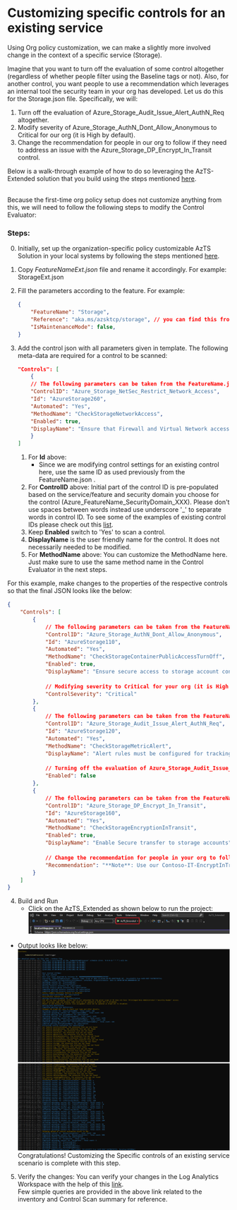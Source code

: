 # Customizing specific controls for an existing service

Using Org policy customization, we can make a slightly more involved change in the context of a specific service (Storage).

Imagine that you want to turn off the evaluation of some control altogether (regardless of whether people filter using the Baseline tags or not). Also, for another control, you want people to use a recommendation which leverages an internal tool the security team in your org has developed. Let us do this for the Storage.json file. Specifically, we will:

1. Turn off the evaluation of Azure_Storage_Audit_Issue_Alert_AuthN_Req altogether.
2. Modify severity of Azure_Storage_AuthN_Dont_Allow_Anonymous to Critical for our org (it is High by default).
3. Change the recommendation for people in our org to follow if they need to address an issue with the Azure_Storage_DP_Encrypt_In_Transit control.

Below is a walk-through example of how to do so leveraging the AzTS-Extended solution that you build using the steps mentioned [here](../README.md#setting-up-the-solution).

<br/>Because the first-time org policy setup does not customize anything from this, we will need to follow the following steps to modify the Control Evaluator:

### Steps:
0.  Initially, set up the organization-specific policy customizable AzTS Solution in your local systems by following the steps mentioned [here](../README.md#setting-up-the-solution).
1.  Copy _FeatureNameExt.json_ file and rename it accordingly. For example: StorageExt.json
2.  Fill the parameters according to the feature. For example: 
    ``` JSON
    {
        "FeatureName": "Storage",
        "Reference": "aka.ms/azsktcp/storage", // you can find this from the FeatureName.json as well
        "IsMaintenanceMode": false,
    }
    ```
3.  Add the control json with all parameters given in template. The following meta-data are required for a control to be scanned:
    ``` JSON
    "Controls": [
        {
        // The following parameters can be taken from the FeatureName.json directly as there will no change in them for the scope of this scenario. 
        "ControlID": "Azure_Storage_NetSec_Restrict_Network_Access",
        "Id": "AzureStorage260",
        "Automated": "Yes",
        "MethodName": "CheckStorageNetworkAccess",
        "Enabled": true,
        "DisplayName": "Ensure that Firewall and Virtual Network access is granted to a minimal set of trusted origins"
        }
    ]
    ```

    1. For **Id** above: 
        * Since we are modifying control settings for an existing control here, use the same ID as used previously from the FeatureName.json . 
    2. For **ControlID** above: Initial part of the control ID is pre-populated based on the service/feature and security domain you choose for the control (Azure_FeatureName_SecurityDomain_XXX). Please don't use spaces between words instead use underscore '_' to separate words in control ID. To see some of the examples of existing control IDs please check out this [list](https://github.com/azsk/AzTS-docs/tree/main/Control%20coverage#azure-services-supported-by-azts).
    3. Keep **Enabled** switch to 'Yes' to scan a control.
    4. **DisplayName** is the user friendly name for the control. It does not necessarily needed to be modified.
    5. For **MethodName** above: You can customize the MethodName here. Just make sure to use the same method name in the Control Evaluator in the next steps.

For this example, make changes to the properties of the respective controls so that the final JSON looks like the below:
``` JSON
{
    "Controls": [
        {
            // The following parameters can be taken from the FeatureName.json directly as there will no change in them for the scope of this scenario. 
            "ControlID": "Azure_Storage_AuthN_Dont_Allow_Anonymous",
            "Id": "AzureStorage110",
            "Automated": "Yes",
            "MethodName": "CheckStorageContainerPublicAccessTurnOff",
            "Enabled": true,
            "DisplayName": "Ensure secure access to storage account containers.",

            // Modifying severity to Critical for your org (it is High by default)
            "ControlSeverity": "Critical"
        },
        {
            // The following parameters can be taken from the FeatureName.json directly as there will no change in them for the scope of this scenario. 
            "ControlID": "Azure_Storage_Audit_Issue_Alert_AuthN_Req",
            "Id": "AzureStorage120",
            "Automated": "Yes",
            "MethodName": "CheckStorageMetricAlert",
            "DisplayName": "Alert rules must be configured for tracking anonymous activity",

            // Turning off the evaluation of Azure_Storage_Audit_Issue_Alert_AuthN_Req altogether
            "Enabled": false
        },
        {
            // The following parameters can be taken from the FeatureName.json directly as there will no change in them for the scope of this scenario. 
            "ControlID": "Azure_Storage_DP_Encrypt_In_Transit",
            "Id": "AzureStorage160",
            "Automated": "Yes",
            "MethodName": "CheckStorageEncryptionInTransit",
            "Enabled": true,
            "DisplayName": "Enable Secure transfer to storage accounts",

            // Change the recommendation for people in your org to follow which leverages an internal tool the security team in your org has developed
            "Recommendation": "**Note**: Use our Contoso-IT-EncryptInTransit.ps1 tool for this!"
        }
    ]
}
```

4. Build and Run
   - Click on the AzTS_Extended as shown below to run the project: <br />
      ![Build Step 1](../../Images/06_OrgPolicy_Setup_BuildStep.png)<br/>
<!-- TODO Add the SubscriptionCore file EXT added log -->
   - Output looks like below:<br/>
      ![Run Output](../../Images/06_OrgPolicy_Setup_RunStep1.png)<br />
      ![Run Output](../../Images/06_OrgPolicy_Setup_RunStep2.png)
   Congratulations! Customizing the Specific controls of an existing service scenario is complete with this step.

5. Verify the changes:
 You can verify your changes in the Log Analytics Workspace with the help of this [link](https://github.com/azsk/AzTS-docs/tree/main/01-Setup%20and%20getting%20started#4-log-analytics-visualization).
 <br/> Few simple queries are provided in the above link related to the inventory and Control Scan summary for reference.
